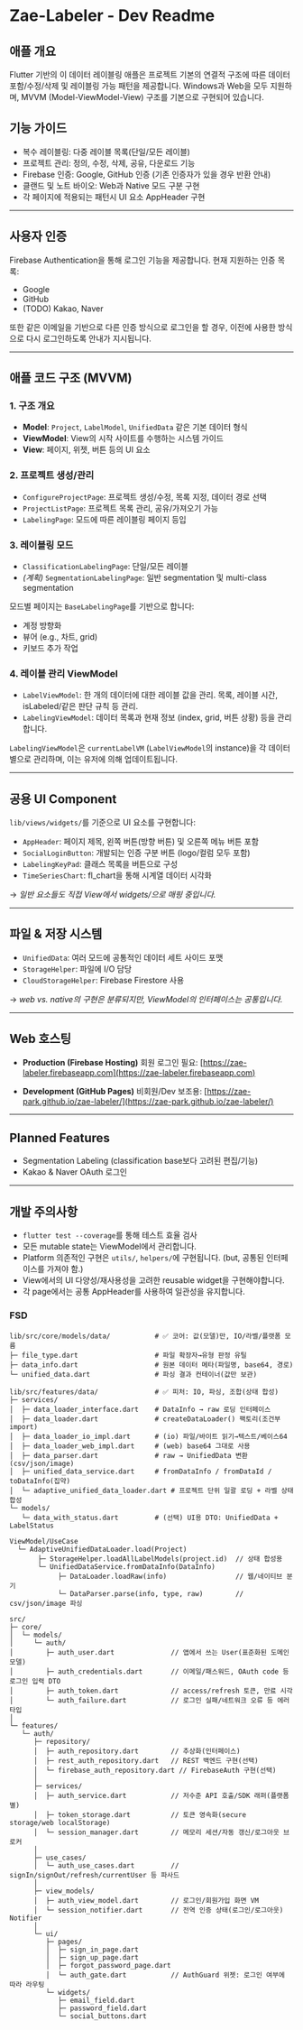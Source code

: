 # Zae-Labeler - Dev Readme

## 애플 개요
Flutter 기반의 이 데이터 레이블링 애플은 프로젝트 기본의 연결적 구조에 따른 데이터 포함/수정/삭제 및 레이블링 가능 패턴을 제공합니다. Windows과 Web을 모두 지원하며, MVVM (Model-ViewModel-View) 구조를 기본으로 구현되어 있습니다.

## 기능 가이드
- 복수 레이블링: 다중 레이블 목록(단일/모든 레이블)
- 프로젝트 관리: 정의, 수정, 삭제, 공유, 다운로드 기능
- Firebase 인증: Google, GitHub 인증 (기존 인증자가 있을 경우 반환 안내)
- 클랜드 및 노트 바이오: Web과 Native 모드 구분 구현
- 각 페이지에 적용되는 패턴시 UI 요소 AppHeader 구현

---

## 사용자 인증
Firebase Authentication을 통해 로그인 기능을 제공합니다. 현재 지원하는 인증 목록:

- Google
- GitHub
- (TODO) Kakao, Naver

또한 같은 이메일을 기반으로 다른 인증 방식으로 로그인을 할 경우, 이전에 사용한 방식으로 다시 로그인하도록 안내가 지시됩니다.

---

## 애플 코드 구조 (MVVM)

### 1. 구조 개요
- **Model**: `Project`, `LabelModel`, `UnifiedData` 같은 기본 데이터 형식
- **ViewModel**: View의 시작 사이트를 수행하는 시스템 가이드
- **View**: 페이지, 위젯, 버튼 등의 UI 요소

### 2. 프로젝트 생성/관리
- `ConfigureProjectPage`: 프로젝트 생성/수정, 목록 지정, 데이터 경로 선택
- `ProjectListPage`: 프로젝트 목록 관리, 공유/가져오기 가능
- `LabelingPage`: 모드에 따른 레이블링 페이지 등입

### 3. 레이블링 모드
- `ClassificationLabelingPage`: 단일/모든 레이블
- *(계획)* `SegmentationLabelingPage`: 일반 segmentation 및 multi-class segmentation

모드별 페이지는 `BaseLabelingPage`를 기반으로 합니다:
- 계정 방향화
- 뷰어 (e.g., 차트, grid)
- 키보드 추가 작업

### 4. 레이블 관리 ViewModel
- `LabelViewModel`: 한 개의 데이터에 대한 레이블 값을 관리. 목록, 레이블 시간, isLabeled/같은 판단 규칙 등 관리.
- `LabelingViewModel`: 데이터 목록과 현재 정보 (index, grid, 버튼 상황) 등을 관리합니다.

`LabelingViewModel`은 `currentLabelVM` (`LabelViewModel`의 instance)을 각 데이터별으로 관리하며, 이는 유저에 의해 업데이트됩니다.

---

## 공용 UI Component
`lib/views/widgets/`를 기준으로 UI 요소를 구현합니다:

- `AppHeader`: 페이지 제목, 왼쪽 버튼(방향 버튼) 및 오른쪽 메뉴 버튼 포함
- `SocialLoginButton`: 개발되는 인증 구분 버튼 (logo/컬럼 모두 포함)
- `LabelingKeyPad`: 클래스 목록을 버튼으로 구성
- `TimeSeriesChart`: fl_chart을 통해 시계열 데이터 시각화

→ *일반 요소들도 직접 View에서 widgets/으로 매핑 중입니다.*

---

## 파일 & 저장 시스템
- `UnifiedData`: 여러 모드에 공통적인 데이터 세트 사이드 포맷
- `StorageHelper`: 파일에 I/O 담당
- `CloudStorageHelper`: Firebase Firestore 사용

→ *web vs. native의 구현은 분류되지만, ViewModel의 인터페이스는 공통입니다.*

---

## Web 호스팅

- **Production (Firebase Hosting)**
  회원 로그인 필요: [https://zae-labeler.firebaseapp.com](https://zae-labeler.firebaseapp.com)

- **Development (GitHub Pages)**
  비회원/Dev 보조용: [https://zae-park.github.io/zae-labeler/](https://zae-park.github.io/zae-labeler/)

---

## Planned Features
- Segmentation Labeling (classification base보다 고려된 편집/기능)
- Kakao & Naver OAuth 로그인

---

## 개발 주의사항
- `flutter test --coverage`를 통해 테스트 효율 검사
- 모든 mutable state는 ViewModel에서 관리합니다.
- Platform 의존적인 구현은 `utils/`, `helpers/`에 구현됩니다. (but, 공통된 인터페이스를 가져야 함.)
- View에서의 UI 다양성/재사용성을 고려한 reusable widget을 구현해야합니다.
- 각 page에서는 공통 AppHeader를 사용하여 일관성을 유지합니다.


### FSD

```
lib/src/core/models/data/           # ✅ 코어: 값(모델)만, IO/라벨/플랫폼 모름
├─ file_type.dart                   # 파일 확장자→유형 판정 유틸
├─ data_info.dart                   # 원본 데이터 메타(파일명, base64, 경로)
└─ unified_data.dart                # 파싱 결과 컨테이너(값만 보관)

lib/src/features/data/              # ✅ 피처: IO, 파싱, 조합(상태 합성)
├─ services/
│  ├─ data_loader_interface.dart    # DataInfo → raw 로딩 인터페이스
│  ├─ data_loader.dart              # createDataLoader() 팩토리(조건부 import)
│  ├─ data_loader_io_impl.dart      # (io) 파일/바이트 읽기→텍스트/베이스64
│  ├─ data_loader_web_impl.dart     # (web) base64 그대로 사용
│  ├─ data_parser.dart              # raw → UnifiedData 변환(csv/json/image)
│  ├─ unified_data_service.dart     # fromDataInfo / fromDataId / toDataInfo(집약)
│  └─ adaptive_unified_data_loader.dart # 프로젝트 단위 일괄 로딩 + 라벨 상태 합성
└─ models/
   └─ data_with_status.dart         # (선택) UI용 DTO: UnifiedData + LabelStatus

```

```
ViewModel/UseCase
  └─ AdaptiveUnifiedDataLoader.load(Project)
       ├─ StorageHelper.loadAllLabelModels(project.id)  // 상태 합성용
       └─ UnifiedDataService.fromDataInfo(DataInfo)
            ├─ DataLoader.loadRaw(info)                 // 웹/네이티브 분기
            └─ DataParser.parse(info, type, raw)        // csv/json/image 파싱

```

```
src/
├─ core/
│  └─ models/
│     └─ auth/
│        ├─ auth_user.dart              // 앱에서 쓰는 User(표준화된 도메인 모델)
│        ├─ auth_credentials.dart       // 이메일/패스워드, OAuth code 등 로그인 입력 DTO
│        ├─ auth_token.dart             // access/refresh 토큰, 만료 시각
│        └─ auth_failure.dart           // 로그인 실패/네트워크 오류 등 에러 타입
│
└─ features/
   └─ auth/
      ├─ repository/
      │  ├─ auth_repository.dart        // 추상화(인터페이스)
      │  ├─ rest_auth_repository.dart   // REST 백엔드 구현(선택)
      │  └─ firebase_auth_repository.dart // FirebaseAuth 구현(선택)
      │
      ├─ services/
      │  ├─ auth_service.dart           // 저수준 API 호출/SDK 래퍼(플랫폼별)
      │  ├─ token_storage.dart          // 토큰 영속화(secure storage/web localStorage)
      │  └─ session_manager.dart        // 메모리 세션/자동 갱신/로그아웃 브로커
      │
      ├─ use_cases/
      │  └─ auth_use_cases.dart         // signIn/signOut/refresh/currentUser 등 파사드
      │
      ├─ view_models/
      │  ├─ auth_view_model.dart        // 로그인/회원가입 화면 VM
      │  └─ session_notifier.dart       // 전역 인증 상태(로그인/로그아웃) Notifier
      │
      └─ ui/
         ├─ pages/
         │  ├─ sign_in_page.dart
         │  ├─ sign_up_page.dart
         │  ├─ forgot_password_page.dart
         │  └─ auth_gate.dart           // AuthGuard 위젯: 로그인 여부에 따라 라우팅
         └─ widgets/
            ├─ email_field.dart
            ├─ password_field.dart
            └─ social_buttons.dart
```
